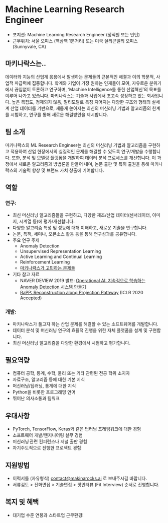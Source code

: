 # Machine Learning Research Engineer

- 포지션: Machine Learning Research Engineer (정직원 또는 인턴)
- 근무위치: 서울 오피스 (역삼역 1분거리) 또는 미국 실리콘밸리 오피스 (Sunnyvale, CA) 

## 마키나락스는.. 

데이터와 지능의 산업계 응용에서 발생하는 문제들의 근본적인 해결과 이의 학문적, 사업적 파급력에 집중합니다. 학계와 기업이 가장 원하는 인재들이 모여, 자유로운 분위기에서 끊임없이 토론하고 연구하며, ‘Machine Intelligence를 통한 산업혁신’의 목표를 이루어 나가고 있습니다. 마키나락스는 기술과 사업에서 초고속 성장하고 있는 회사입니다. 높은 복잡도, 정제되지 않음, 멀티모달로 특징 지어지는 다양한 구조와 형태의 실세계 산업 데이터를 기반으로, 새롭게 쏟아지는 최신의 머신러닝 기법과 알고리즘의 한계를 시험하고, 연구를 통해 새로운 해결방안을 제시합니다.  

## 팀 소개 

마키나락스의 ML Research Engineer는 최신의 머신러닝 기법과 알고리즘을 구현하고 적용하여 산업 현장에서의 실질적인 문제를 해결할 수 있도록 연구/개발을 수행합니다. 또한, 분석 및 모델링 플랫폼을 개발하여 데이터 분석 프로세스를 개선합니다. 이 과정에서 새로운 알고리즘과 방법론을 만들어 내며, 논문 출판 및 특허 출원을 통해 마키나락스의 기술력 향상 및 브랜드 가치 창출에 기여합니다. 

## 역할 

### 연구: 

- 최신 머신러닝 알고리즘들을 구현하고, 다양한 제조/산업 데이터(센서데이터, 이미지, 시계열 등)에 평가/개선합니다. 
- 다양한 알고리즘 특성 및 성능에 대해 이해하고, 새로운 기술을 연구합니다. 
- 논문, 특허, 세미나, 오픈소스 활동 등을 통해 연구성과를 공유합니다. 
- 주요 연구 주제 
  - Anomaly Detection 
  - Unsupervised Representation Learning 
  - Active Learning and Continual Learning 
  - Reinforcement Learning 
  - [마키나락스가 고민하는 문제들](https://github.com/makinarocks/jobs/blob/master/research-topics.md)
- 기타 참고 자료
  - NAVER DEVIEW 2019 발표: [Operational AI: 지속적으로 학습하는 Anomaly Detection 시스템 만들기](https://deview.kr/2019/schedule/286)
  - [RaPP: Reconstruction along Projection Pathway](https://openreview.net/forum?id=HkgeGeBYDB) (ICLR 2020 Accepted)

### 개발: 

- 마키나락스가 풀고자 하는 산업 문제를 해결할 수 있는 소프트웨어를 개발합니다. 
- 데이터 분석 및 머신러닝 연구의 효율적 진행을 위한 자체 플랫폼을 설계 및 구현합니다. 
- 최신 머신러닝 알고리즘을 다양한 환경에서 시험하고 평가합니다. 

## 필요역량 

- 컴퓨터 공학, 통계, 수학, 물리 또는 기타 관련된 전공 학위 소지자 
- 자료구조, 알고리즘 등에 대한 기본 지식 
- 머신러닝/딥러닝, 통계에 대한 지식 
- Python을 비롯한 프로그래밍 언어 
- 뛰어난 의사소통과 팀워크 

## 우대사항 

- PyTorch, TensorFlow, Keras와 같은 딥러닝 프레임워크에 대한 경험 
- 소프트웨어 개발/엔지니어링 실무 경험 
- 머신러닝 관련 컨퍼런스나 저널 출판 경험  
- 자기주도적으로 진행한 프로젝트 경험 

## 지원방법 

- 이력서를 (자유형식) contact@makinarocks.ai 로 보내주시길 바랍니다. 
- 서류검토 > 전화면접 > 기술면접 > 핏인터뷰 (Fit Interview) 순서로 진행합니다. 

## 복지 및 혜택 

- 대기업 수준 연봉과 스타트업 근무환경! 
